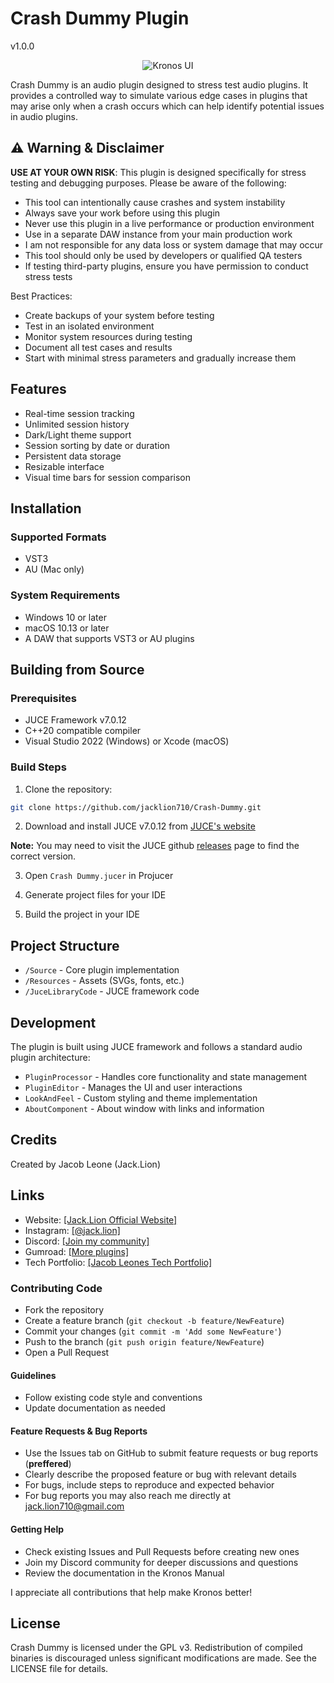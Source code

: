 # Crash Dummy Plugin

v1.0.0

<p align="center">
  <img src="./Resources/crash-dummy-ui.png" alt="Kronos UI">
</p>

Crash Dummy is an audio plugin designed to stress test audio plugins. It provides a controlled way to simulate various edge cases in plugins that may arise only when a crash occurs which can help identify potential issues in audio plugins.

## ⚠️ Warning & Disclaimer

**USE AT YOUR OWN RISK**: This plugin is designed specifically for stress testing and debugging purposes. Please be aware of the following:

- This tool can intentionally cause crashes and system instability
- Always save your work before using this plugin
- Never use this plugin in a live performance or production environment
- Use in a separate DAW instance from your main production work
- I am not responsible for any data loss or system damage that may occur
- This tool should only be used by developers or qualified QA testers
- If testing third-party plugins, ensure you have permission to conduct stress tests

Best Practices:
- Create backups of your system before testing
- Test in an isolated environment
- Monitor system resources during testing
- Document all test cases and results
- Start with minimal stress parameters and gradually increase them

## Features

- Real-time session tracking
- Unlimited session history
- Dark/Light theme support
- Session sorting by date or duration
- Persistent data storage
- Resizable interface
- Visual time bars for session comparison

## Installation

### Supported Formats
- VST3
- AU (Mac only)

### System Requirements
- Windows 10 or later
- macOS 10.13 or later
- A DAW that supports VST3 or AU plugins

## Building from Source

### Prerequisites
- JUCE Framework v7.0.12
- C++20 compatible compiler
- Visual Studio 2022 (Windows) or Xcode (macOS)

### Build Steps

1. Clone the repository:
```bash
git clone https://github.com/jacklion710/Crash-Dummy.git
```

2. Download and install JUCE v7.0.12 from [JUCE's website](https://juce.com/get-juce/download)

**Note:** You may need to visit the JUCE github [releases](https://github.com/juce-framework/JUCE/releases) page to find the correct version.

3. Open `Crash Dummy.jucer` in Projucer

4. Generate project files for your IDE

5. Build the project in your IDE

## Project Structure

- `/Source` - Core plugin implementation
- `/Resources` - Assets (SVGs, fonts, etc.)
- `/JuceLibraryCode` - JUCE framework code

## Development

The plugin is built using JUCE framework and follows a standard audio plugin architecture:

- `PluginProcessor` - Handles core functionality and state management
- `PluginEditor` - Manages the UI and user interactions
- `LookAndFeel` - Custom styling and theme implementation
- `AboutComponent` - About window with links and information

## Credits

Created by Jacob Leone (Jack.Lion)

## Links

- Website: [\[Jack.Lion Official Website\]](https://jacklion.xyz)
- Instagram: [\[@jack.lion\]](https://www.instagram.com/jack.lion)
- Discord: [\[Join my community\]](https://discord.gg/EFQq7BX)
- Gumroad: [\[More plugins\]](https://jacklion.gumroad.com)
- Tech Portfolio: [\[Jacob Leones Tech Portfolio\]](https://jacobleone.tech)

### Contributing Code
- Fork the repository
- Create a feature branch (`git checkout -b feature/NewFeature`)
- Commit your changes (`git commit -m 'Add some NewFeature'`)
- Push to the branch (`git push origin feature/NewFeature`)
- Open a Pull Request

#### Guidelines
- Follow existing code style and conventions
- Update documentation as needed

#### Feature Requests & Bug Reports
- Use the Issues tab on GitHub to submit feature requests or bug reports (**preffered**)
- Clearly describe the proposed feature or bug with relevant details
- For bugs, include steps to reproduce and expected behavior
- For bug reports you may also reach me directly at [jack.lion710@gmail.com](mailto:jack.lion710@gmail.com)

#### Getting Help
- Check existing Issues and Pull Requests before creating new ones
- Join my Discord community for deeper discussions and questions
- Review the documentation in the Kronos Manual

I appreciate all contributions that help make Kronos better!

## License

Crash Dummy is licensed under the GPL v3. Redistribution of compiled binaries is discouraged unless significant modifications are made. See the LICENSE file for details.